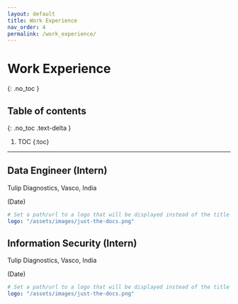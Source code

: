 ```yaml
---
layout: default
title: Work Experience
nav_order: 4
permalink: /work_experience/
---
```


# Work Experience
{: .no_toc }

## Table of contents
{: .no_toc .text-delta }

1. TOC
{:toc}

---



## Data Engineer (Intern)

Tulip Diagnostics, Vasco, India

(Date)

```yaml
# Set a path/url to a logo that will be displayed instead of the title
logo: "/assets/images/just-the-docs.png"
```

## Information Security (Intern)

Tulip Diagnostics, Vasco, India

(Date)

```yaml
# Set a path/url to a logo that will be displayed instead of the title
logo: "/assets/images/just-the-docs.png"
```
